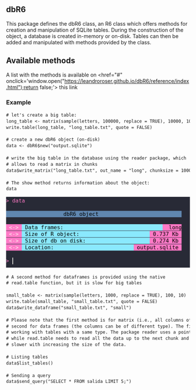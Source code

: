 ## dbR6 

This package defines the dbR6 class, an R6 class which offers methods for creation and manipulation of SQLite tables. During the construction of the object, a database is created in-memory or on-disk. Tables can then be added and manipulated with methods provided by the class.  


## Available methods

A list with the methods is available on <href="#" onclick='window.open("https://leandroroser.github.io/dbR6/reference/index.html");return false;'> this link</a>

### Example

```diff
# let's create a big table:
long_table <- matrix(sample(letters, 100000, replace = TRUE), 10000, 10)
write.table(long_table, "long_table.txt", quote = FALSE)

# create a new dbR6 object (on-disk)
data <- dbR6$new("output.sqlite")

# write the big table in the database using the reader package, which
# allows to read a matrix in chunks
data$write_matrix("long_table.txt", out_name = "long", chunksize = 1000)

# The show method returns information about the object:
data
```

![Interface](https://github.com/leandroroser/dbR6/raw/master/inst/extdata/dbR6.jpg)


```diff
# A second method for dataframes is provided using the native 
# read.table function, but it is slow for big tables

small_table <- matrix(sample(letters, 1000, replace = TRUE), 100, 10)
write.table(small_table, "small_table.txt", quote = FALSE)
data$write_dataframe("small_table.txt", "small")

# Please note that the first method is for matrix (i.e., all columns of the same type) and the
# second for data frames (the columns can be of different type). The first one is recommended when
# working with tables with a same type. The package reader uses a pointer to locate the next chunk,
# while read.table needs to read all the data up to the next chunk and skips those rows, which makes it
# slower with increasing the size of the data.

# Listing tables
data$list_tables()

# Sending a query
data$send_query("SELECT * FROM salida LIMIT 5;")

```

